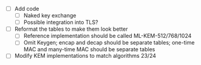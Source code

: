 - [ ] Add code
    - [ ] Naked key exchange
    - [ ] Possible integration into TLS?
- [ ] Reformat the tables to make them look better
    - [ ] Reference implementation should be called ML-KEM-512/768/1024
    - [ ] Omit Keygen; encap and decap should be separate tables; one-time MAC and many-time MAC should be separate tables
- [ ] Modify KEM implementations to match algorithms 23/24